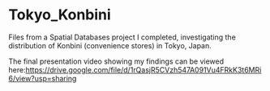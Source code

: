 # Tokyo_Konbini
Files from a Spatial Databases project I completed, investigating the distribution of Konbini (convenience stores) in Tokyo, Japan.

The final presentation video showing my findings can be viewed here:https://drive.google.com/file/d/1rQasjR5CVzh547A091Vu4FRkK3t6MRi6/view?usp=sharing

